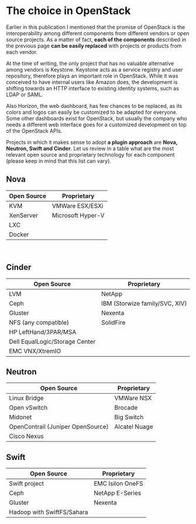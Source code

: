 # The choice in OpenStack

Earlier in this publication I mentioned that the promise of OpenStack is the interoperability among different components from different vendors or open source projects. As a matter of fact, **each of the components** described in the previous page **can be easily replaced** with projects or products from each vendor.

At the time of writing, the only project that has no valuable alternative among vendors is Keystone. Keystone acts as a service registry and user repository, therefore plays an important role in OpenStack. While it was conceived to have internal users like Amazon does, the development is shifting towards an HTTP interface to existing identity systems, such as LDAP or SAML.

Also Horizon, the web dashboard, has few chances to be replaced, as its colors and logos can easily be customized to be adapted for everyone. Some other dashboards exist for OpenStack, but usually the company who needs a different web interface goes for a customized development on top of the OpenStack APIs.

Projects in which it makes sense to adopt **a plugin approach** are **Nova, Neutron, Swift and Cinder**. Let us review in a table what are the most relevant open source and proprietary technology for each component (please keep in mind that this list can vary).

## Nova

Open Source | Proprietary
--- | ---
KVM | VMWare ESX/ESXi
XenServer | Microsoft Hyper-V
LXC	| 
Docker	|



 

## Cinder

Open Source	| Proprietary
--- | ---
LVM	| NetApp
Ceph | IBM (Storwize family/SVC, XIV)
Gluster | Nexenta
NFS (any compatible) | SolidFire
 | HP LeftHand/3PAR/MSA
 | Dell EqualLogic/Storage Center
 | EMC VNX/XtremIO


## Neutron 

Open Source| Proprietary
--- | ---
Linux Bridge | VMWare NSX
Open vSwitch | Brocade
Midonet | Big Switch
OpenContrail (Juniper OpenSource) | Alcatel Nuage
 | Cisco Nexus


## Swift 

Open Source	| Proprietary
--- | ---
Swift project | EMC Isilon OneFS
Ceph | NetApp E-Series
Gluster | Nexenta
Hadoop with SwiftFS/Sahara	| 
